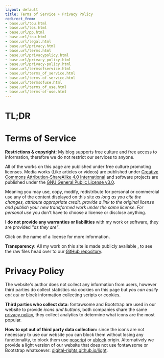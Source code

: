 ```yaml
---
layout: default
title: Terms of Service + Privacy Policy
redirect_from:
- base.url/tou.html
- base.url/tos.html
- base.url/pp.html
- base.url/tou.html
- base.url/legal.html
- base.url/privacy.html
- base.url/terms.html
- base.url/privacypolicy.html
- base.url/privacy_policy.html
- base.url/privacy-policy.html
- base.url/termsofservice.html
- base.url/terms_of_service.html
- base.url/terms-of-service.html
- base.url/termsofuse.html
- base.url/terms_of_use.html
- base.url/terms-of-use.html
---
```


# TL;DR




# Terms of Service

**Restrictions & copyright:** My blog supports free culture and free access to information, therefore we do not restrict our services to anyone.

All of the works on this page are published under free culture promoting licenses. Media works (Like articles or videos) are published under [Creative Commons Attribution-ShareAlike 4.0 International](https://creativecommons.org/licenses/by-sa/4.0/) and software projects are published under the [GNU General Public License v3.0](https://www.gnu.org/licenses/quick-guide-gplv3.html).

Meaning you may use, copy, modify, redistribute for personal or commercial use any of the content displayed on this site *as long as you cite the changes, attribute appropriate credit, provide a link to the original license and publish your new transformed work under the same license*. _For personal use_ you don't have to choose a license or disclose anything.

I **do not provide any warranties or liabilities** with my work or software, they are provided _"as they are"_.

Click on the name of a license for more information.

**Transparency:** All my work on this site is made publicly available , to see the raw files head over to our [GitHub repository](https://github.com/alex-esc/posts).



# Privacy Policy

The website's author does not collect any information from users, however third parties do collect statistics via cookies on this page but _you can easily opt out_ or block information collecting scripts or cookies.

**Third parties who collect data:** fontawsome and Bootstrap are used in our website to provide _icons and buttons_, both companies share the same [privacy policy](https://www.bootstrapcdn.com/privacy-policy/), they collect analytics to determine what icons are the most popular.

**How to opt out of third party data collection:** since the icons are not necessary to use our website you can block them without losing any functionality, to block them use [noscript](https://github.com/hackademix/noscript/) or [ublock](https://github.com/gorhill/uBlock) origin. Alternatively we provide a light version of our website that does not use fontawsome or Bootstrap whatsoever: [digital-rights.github.io/light](https://digital-rights.github.io/light/).
